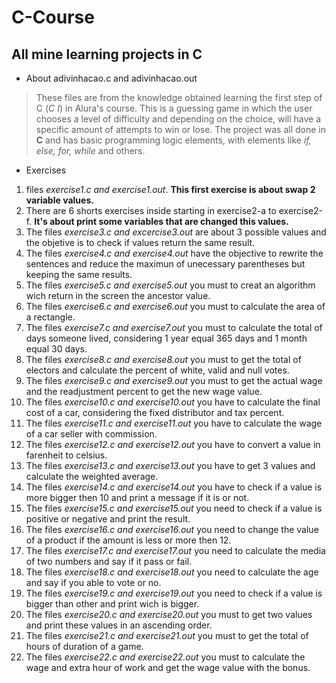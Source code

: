 # C-Course


## All mine learning projects in C

- About adivinhacao.c and adivinhacao.out
> These files are from the knowledge obtained learning the first step of C (*C I*) in Alura's course. This is a guessing game in which the user chooses a level of difficulty and depending on the choice, will have a specific amount of attempts to win or lose. The project was all done in **C** and has basic programming logic elements, with elements like *if, else, for, while* and others.

- Exercises

 1. files *exercise1.c and exercise1.out*. **This first exercise is about swap 2 variable values.**
 1. There are 6 shorts exercises inside starting in exercise2-a to exercise2-f. **It's about print some variables that are changed this values.**
 1. The files *exercise3.c and excercise3.out* are about 3 possible values and the objetive is to check if values return the same result. 
 1. The files *exercise4.c and exercise4.out* have the objective to rewrite the sentences and reduce the maximun of unecessary parentheses but keeping the same results.
 1. The files *exercise5.c and exercise5.out* you must to creat an algorithm wich return in the screen the ancestor value.
 1. The files *exercise6.c and exercise6.out* you must to calculate the area of a rectangle.
 1. The files *exercise7.c and exercise7.out* you must to calculate the total of days someone lived, considering 1 year equal 365 days and 1 month equal 30 days.
 1. The files *exercise8.c and exercise8.out* you must to get the total of electors and calculate the percent of white, valid and null votes.
 1. The files *exercise9.c and exercise9.out* you must to get the actual wage and the readjustment percent to get the new wage value.
 1. The files *exercise10.c and exercise10.out* you have to calculate the final cost of a car, considering the fixed distributor and tax percent.
 1. The files *exercise11.c and exercise11.out* you have to calculate the wage of a car seller with commission.
 1. The files *exercise12.c and exercise12.out* you have to convert a value in farenheit to celsius.
 1. The files *exercise13.c and exercise13.out* you have to get 3 values and calculate the weighted average.
 1. The files *exercise14.c and exercise14.out* you have to check if a value is more bigger then 10 and print a message if it is or not.
 1. The files *exercise15.c and exercise15.out* you need to check if a value is positive or negative and print the result.
 1. The files *exercise16.c and exercise16.out* you need to change the value of a product if the amount is less or more then 12.
 1. The files *exercise17.c and exercise17.out* you need to calculate the media of two numbers and say if it pass or fail.
 1. The files *exercise18.c and exercise18.out* you need to calculate the age and say if you able to vote or no. 
 1. The files *exercise19.c and exercise19.out* you need to check if a value is bigger than other and print wich is bigger.
 1. The files *exercise20.c and exercise20.out* you must to get two values and print these values in an ascending order.
 1. The files *exercise21.c and exercise21.out* you must to get the total of hours of duration of a game.
 1. The files *exercise22.c and exercise22.out* you must to calculate the wage and extra hour of work and get the wage value with the bonus.
